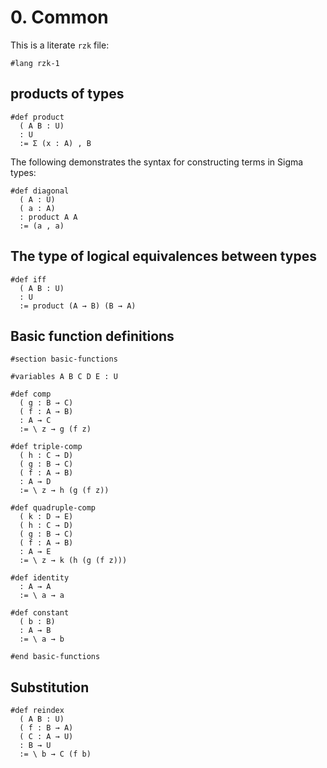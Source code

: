 # 0. Common

This is a literate `rzk` file:

```rzk
#lang rzk-1
```

## products of types

```rzk
#def product
  ( A B : U)
  : U
  := Σ (x : A) , B
```

The following demonstrates the syntax for constructing terms in Sigma types:

```rzk
#def diagonal
  ( A : U)
  ( a : A)
  : product A A
  := (a , a)
```

## The type of logical equivalences between types

```rzk
#def iff
  ( A B : U)
  : U
  := product (A → B) (B → A)
```

## Basic function definitions

```rzk
#section basic-functions

#variables A B C D E : U

#def comp
  ( g : B → C)
  ( f : A → B)
  : A → C
  := \ z → g (f z)

#def triple-comp
  ( h : C → D)
  ( g : B → C)
  ( f : A → B)
  : A → D
  := \ z → h (g (f z))

#def quadruple-comp
  ( k : D → E)
  ( h : C → D)
  ( g : B → C)
  ( f : A → B)
  : A → E
  := \ z → k (h (g (f z)))

#def identity
  : A → A
  := \ a → a

#def constant
  ( b : B)
  : A → B
  := \ a → b

#end basic-functions
```

## Substitution

```rzk title="Reindexing a type family along a function into the base type"
#def reindex
  ( A B : U)
  ( f : B → A)
  ( C : A → U)
  : B → U
  := \ b → C (f b)
```
